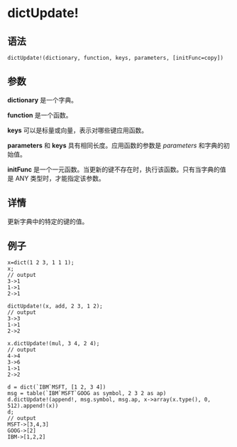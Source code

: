 # dictUpdate!

## 语法

`dictUpdate!(dictionary, function, keys, parameters,
[initFunc=copy])`

## 参数

**dictionary** 是一个字典。

**function** 是一个函数。

**keys** 可以是标量或向量，表示对哪些键应用函数。

**parameters** 和 **keys** 具有相同长度。应用函数的参数是 *parameters* 和字典的初始值。

**initFunc** 是一个一元函数。当更新的键不存在时，执行该函数。只有当字典的值是 ANY 类型时，才能指定该参数。

## 详情

更新字典中的特定的键的值。

## 例子

```
x=dict(1 2 3, 1 1 1);
x;
// output
3->1
1->1
2->1

dictUpdate!(x, add, 2 3, 1 2);
// output
3->3
1->1
2->2

x.dictUpdate!(mul, 3 4, 2 4);
// output
4->4
3->6
1->1
2->2

d = dict(`IBM`MSFT, [1 2, 3 4])
msg = table(`IBM`MSFT`GOOG as symbol, 2 3 2 as ap)
d.dictUpdate!(append!, msg.symbol, msg.ap, x->array(x.type(), 0, 512).append!(x))
d;
// output
MSFT->[3,4,3]
GOOG->[2]
IBM->[1,2,2]
```

